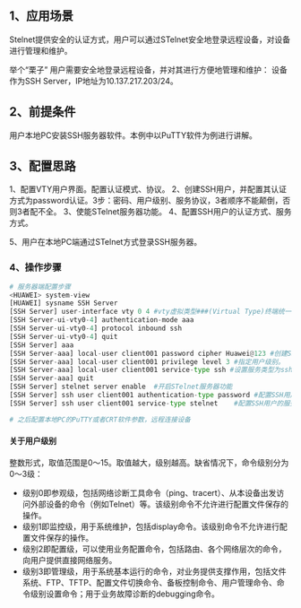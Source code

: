 ## 1、应用场景

Stelnet提供安全的认证方式，用户可以通过STelnet安全地登录远程设备，对设备进行管理和维护。

举个“栗子”
用户需要安全地登录远程设备，并对其进行方便地管理和维护：
设备作为SSH Server，IP地址为10.137.217.203/24。



## 2、前提条件

用户本地PC安装SSH服务器软件。本例中以PuTTY软件为例进行讲解。



## 3、配置思路

1、配置VTY用户界面。配置认证模式、协议。
2、创建SSH用户，并配置其认证方式为password认证。3步：密码、用户级别、服务协议，3者顺序不能颠倒，否则3者配不全。
3、使能STelnet服务器功能。
4、配置SSH用户的认证方式、服务方式。

5、用户在本地PC端通过STelnet方式登录SSH服务器。



### 4、操作步骤

```python
# 服务器端配置步骤
<HUAWEI> system-view 
[HUAWEI] sysname SSH Server 
[SSH Server] user-interface vty 0 4 #vty虚拟类型###(Virtual Type)终端统一配置0-4，五个用户
[SSH Server-ui-vty0-4] authentication-mode aaa 
[SSH Server-ui-vty0-4] protocol inbound ssh 
[SSH Server-ui-vty0-4] quit
[SSH Server] aaa 
[SSH Server-aaa] local-user client001 password cipher Huawei@123 #创建SSH用户client001(名字可变)并配置其认证方式为cipher
[SSH Server-aaa] local-user client001 privilege level 3 #指定用户级别。
[SSH Server-aaa] local-user client001 service-type ssh #设置服务类型为ssh
[SSH Server-aaa] quit 
[SSH Server] stelnet server enable	#开启STelnet服务器功能
[SSH Server] ssh user client001 authentication-type password #配置SSH用户的认证方式
[SSH Server] ssh user client001 service-type stelnet	#配置SSH用户的服务方式。若是路由器，无需配置这条命令。

# 之后配置本地PC的PuTTY或者CRT软件参数，远程连接设备
```



#### 关于用户级别

整数形式，取值范围是0～15。取值越大，级别越高。缺省情况下，命令级别分为0～3级：

- 级别0即参观级，包括网络诊断工具命令（ping、tracert）、从本设备出发访问外部设备的命令（例如Telnet）等。该级别命令不允许进行配置文件保存的操作。
- 级别1即监控级，用于系统维护，包括display命令。该级别命令不允许进行配置文件保存的操作。
- 级别2即配置级，可以使用业务配置命令，包括路由、各个网络层次的命令，向用户提供直接网络服务。
- 级别3即管理级，用于系统基本运行的命令，对业务提供支撑作用，包括文件系统、FTP、TFTP、配置文件切换命令、备板控制命令、用户管理命令、命令级别设置命令；用于业务故障诊断的debugging命令。